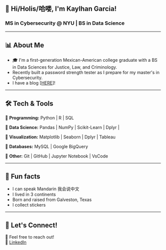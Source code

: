 
## 👋 Hi/Holis/哈喽, I'm Kaylhan Garcia!

### MS in Cybersecurity @ NYU | BS in Data Science

---

## 📊 About Me
- 🎓 I'm a first-generation Mexican-American college graduate with a BS in Data Sciences for Justice, Law, and Criminology.
- Recently built a password strength tester as I prepare for my master's in Cybersecurity.
- I have a blog [[HERE](https://cyber-with-kay.super.site/)]!

---

## 🛠️ Tech & Tools
🔹 **Programming:** Python | R | SQL  

🔹 **Data Science:** Pandas | NumPy | Scikit-Learn | Dplyr |

🔹 **Visualization:** Matplotlib | Seaborn | Dplyr | Tableau  

🔹 **Databases:** MySQL | Google BigQuery  

🔹 **Other:** Git | GitHub | Jupyter Notebook | VsCode 

---


## 🌱 Fun facts
- I can speak Mandarin 我会说中文
- I lived in 3 continents
- Born and raised from Galveston, Texas
- I collect stickers

---

## 💬 Let's Connect!
📩 Feel free to reach out!  
💼 [LinkedIn](https://www.linkedin.com/in/kaylhan-garcia/) 
